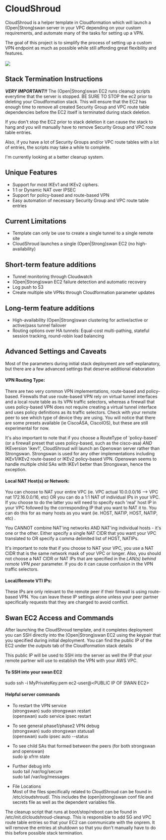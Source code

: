 # CloudShroud
CloudShroud is a helper template in Cloudformation which will launch a (Open|Strong)swan server in your VPC depending on your custom requirements, and automate many of the tasks for setting up a VPN. 

The goal of this project is to simplify the process of setting up a custom VPN endpoint as much as possible while still affording great flexibility and
features.<br />
<br />
<a href="https://console.aws.amazon.com/cloudformation/home?region=#/stacks/new?stackName=CloudShroud&templateURL=https://s3-us-west-2.amazonaws.com/cloudshroud/cloudshroud.json"><img src="https://s3.amazonaws.com/cloudformation-examples/cloudformation-launch-stack.png"/></a>

## Stack Termination Instructions
**_VERY IMPORTANT!!_**
The (Open|Strong)swan EC2 runs cleanup scripts everytime that the server is stopped. BE SURE TO STOP the ec2 prior to deleting your Cloudformation stack. This will ensure that the EC2 has enough time to remove all created Security Group and VPC route table dependencies before the EC2 itself is terminated during stack deletion.

If you don't stop the EC2 prior to stack deletion it can cause the stack to hang and you will manually have to remove Security Group and VPC route table entries.

Also, if you have a lot of Security Groups and/or VPC route tables with a lot of entries, the scripts may take a while to complete.

I'm currently looking at a better cleanup system.

## Unique Features
- Support for most IKEv1 and IKEv2 ciphers. 
- 1:1 or Dynamic NAT over IPSEC
- Support for policy-based and route-based VPN
- Easy automation of necessary Security Group and VPC route table entries

## Current Limitations
- Template can only be use to create a single tunnel to a single remote site
- CloudShroud launches a single (Open|Strong)swan EC2 (no high-availability)

## Short-term feature additions
- Tunnel monitoring through Cloudwatch
- (Open|Strong)swan EC2 failure detection and automatic recovery
- Log push to S3
- Create multiple site VPNs through Cloudformation parameter updates

## Long-term feature additions
- High-availability (Open|Strong)swan clustering for active/active or active/pass tunnel failover
- Routing options over HA tunnels: Equal-cost multi-pathing, stateful session tracking, round-robin load balancing

## Advanced Settings and Caveats
Most of the parameters during initial stack deployment are self-explanatory, but there are a few advanced settings that deserve additional elaboration
#### **VPN Routing Type**: 
There are two very common VPN implementations, route-based and policy-based. Firewalls that use route-based VPN rely on virtual tunnel interfaces and a local route table as its VPN traffic selectors, whereas a firewall that uses policy-based VPN does not require creating a virtual tunnel interface and uses policy definitions as its traffic selectors. Check with your remote peer to see which type of device they are using. You will notice that there are some presets available (ie CiscoASA, CiscoIOS), but these are still experimental for now.

It's also important to note that if you choose a RouteType of 'policy-based' (or a firewall preset that uses policy-based, such as the cisco-asa) *AND* IKEversion 'ikev1', CloudShroud will launch an Openswan server rather than Strongswan. Strongswan is used for any other implementations including IKEv1/IKEv2 route-based or IKEv2 policy-based VPN. Openswan seems to handle multiple child SAs with IKEv1 better than Strongswan, hence the exception.

#### **Local NAT Host(s) or Network**: 
You can choose to NAT your entire VPC (ie. VPC actual 10.0.0.0/16 --> VPC nat 172.16.0.0/16, etc) OR you can do a 1:1 NAT of individual IPs in your VPC. If you choose to do the latter you will need to specify each 'real' host IP in your VPC followed by the corresponding IP that you want to NAT it to. You can do this for as many hosts as you want (ie. HOST, NATIP, HOST, NATIP, etc) .

You CANNOT combine NAT'ing networks AND NAT'ing individual hosts - it's one or the other. Either specify a single NAT CIDR that you want your VPC translated to OR specify a comma delimited list of HOST, NATIPs.

It's important to note that if you choose to NAT your VPC, you use a NAT CIDR that is the same network mask of your VPC or longer. Also, you should not choose a NAT CIDR or NAT IPs that are specified in the *LAN(s) behind remote VPN peer* parameter. If you do it can cause confusion in the VPN traffic selectors.

#### **Local/Remote VTI IPs**:
These IPs are only relevant to the remote peer if their firewall is using route-based VPN. You can leave these IP settings alone unless your peer partner specifically requests that they are changed to avoid conflict.

## Swan EC2 Access and Commands
After launching the CloudShroud template, and it completes deployment you can SSH directly into the (Open|Strong)swan EC2 using the keypair that you specified during initial deployment. You can find the public IP of the EC2 under the *outputs* tab of the Cloudformation stack details

This public IP will be used to SSH into the server as well the IP that your remote partner will use to establish the VPN with your AWS VPC.

#### To SSH into your swan EC2
sudo ssh -i MyPrivateKey.pem ec2-user@\<PUBLIC IP OF SWAN EC2\><br />

#### Helpful server commands
- To restart the VPN service<br />
(strongswan) sudo strongswan restart<br />
(openswan) sudo service ipsec restart<br />

- To see general phase1/phase2 VPN debug<br />
(strongswan) sudo strongswan statusall<br />
(openswan) sudo ipsec auto --status<br />

- To see child SAs that formed between the peers (for both strongswan and openswan)<br />
sudo ip xfrm state<br />

- Further debug info<br />
sudo tail /var/log/secure<br />
sudo tail /var/log/messages<br />

- File Locations<br />
Most of the files specifically related to CloudShroud can be found in /etc/cloudshroud/. This includes the (open|strong)swan conf file and secrets file as well as the dependent variables file.

The cleanup script that runs at boot/stop/reboot can be found in /etc/init.d/cloudshroud-cleanup. This is responsible to add SG and VPC route table entries so that your EC2 can communicate with the onprem. It will remove the entries at shutdown so that you don't manually have to do this before possible stack termination.
